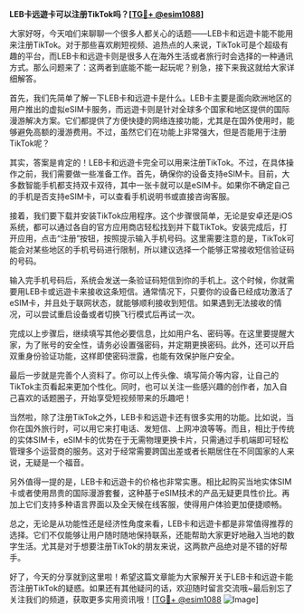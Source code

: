**LEB卡远遊卡可以注册TikTok吗？[[TG💪+ @esim1088](https://t.me/s/esim1088)]**

大家好呀，今天咱们来聊聊一个很多人都关心的话题——LEB卡和远遊卡能不能用来注册TikTok。对于那些喜欢刷短视频、追热点的人来说，TikTok可是个超级有趣的平台，而LEB卡和远遊卡则是很多人在海外生活或者旅行时会选择的一种通讯方式。那么问题来了：这两者到底能不能一起玩呢？别急，接下来我这就给大家详细解答。

首先，我们先简单了解一下LEB卡和远遊卡是什么。LEB卡主要是面向欧洲地区的用户推出的虚拟eSIM卡服务，而远遊卡则是针对全球多个国家和地区提供的国际漫游解决方案。它们都提供了方便快捷的网络连接功能，尤其是在国外使用时，能够避免高额的漫游费用。不过，虽然它们在功能上非常强大，但是否能用于注册TikTok呢？

其实，答案是肯定的！LEB卡和远遊卡完全可以用来注册TikTok。不过，在具体操作之前，我们需要做一些准备工作。首先，确保你的设备支持eSIM卡。目前，大多数智能手机都支持双卡双待，其中一张卡就可以是eSIM卡。如果你不确定自己的手机是否支持eSIM卡，可以查看手机说明书或直接咨询客服。

接着，我们要下载并安装TikTok应用程序。这个步骤很简单，无论是安卓还是iOS系统，都可以通过各自的官方应用商店轻松找到并下载TikTok。安装完成后，打开应用，点击“注册”按钮，按照提示输入手机号码。这里需要注意的是，TikTok可能会对某些地区的手机号码进行限制，所以建议选择一个能够正常接收短信验证码的号码。

输入完手机号码后，系统会发送一条验证码短信到你的手机上。这个时候，你就需要用LEB卡或远遊卡来接收这条短信。通常情况下，只要你的设备已经成功激活了eSIM卡，并且处于联网状态，就能够顺利接收到短信。如果遇到无法接收的情况，可以尝试重启设备或者切换飞行模式后再试一次。

完成以上步骤后，继续填写其他必要信息，比如用户名、密码等。在这里要提醒大家，为了账号的安全性，请务必设置强密码，并定期更换密码。此外，还可以开启双重身份验证功能，这样即使密码泄露，也能有效保护账户安全。

最后一步就是完善个人资料了。你可以上传头像、填写简介等内容，让自己的TikTok主页看起来更加个性化。同时，也可以关注一些感兴趣的创作者，加入自己喜欢的话题圈子，开始享受短视频带来的乐趣吧！

当然啦，除了注册TikTok之外，LEB卡和远遊卡还有很多实用的功能。比如说，当你在国外旅行时，可以用它来打电话、发短信、上网冲浪等等。而且，相比于传统的实体SIM卡，eSIM卡的优势在于无需物理更换卡片，只需通过手机端即可轻松管理多个运营商的服务。这对于经常需要跨国出差或者长期居住在不同国家的人来说，无疑是一个福音。

另外值得一提的是，LEB卡和远遊卡的价格也非常实惠。相比起购买当地实体SIM卡或者使用昂贵的国际漫游套餐，这种基于eSIM技术的产品无疑更具性价比。再加上它们支持多种语言界面以及全天候在线客服，使得用户体验更加便捷顺畅。

总之，无论是从功能性还是经济性角度来看，LEB卡和远遊卡都是非常值得推荐的选择。它们不仅能够让用户随时随地保持联系，还能帮助大家更好地融入当地的数字生活。尤其是对于想要注册TikTok的朋友来说，这两款产品绝对是不错的好帮手。

好了，今天的分享就到这里啦！希望这篇文章能为大家解开关于LEB卡和远遊卡能否注册TikTok的疑惑。如果还有其他疑问的话，欢迎随时留言交流哦~最后别忘了关注我们的频道，获取更多实用资讯哦！[[TG💪+ @esim1088](https://t.me/s/esim1088) ![Image](https://i.postimg.cc/4NQfJmqS/Snipaste-2025-05-13-00-14-12.png)]